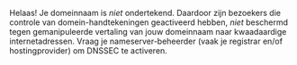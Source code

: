 Helaas! Je domeinnaam is *niet* ondertekend. Daardoor zijn bezoekers die controle van domein-handtekeningen geactiveerd hebben, *niet* beschermd tegen gemanipuleerde vertaling van jouw domeinnaam naar kwaadaardige internetadressen. Vraag je nameserver-beheerder (vaak je registrar en/of hostingprovider) om DNSSEC te activeren.
